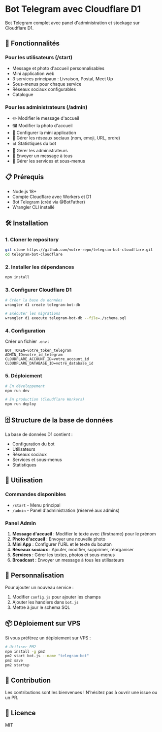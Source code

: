 # Bot Telegram avec Cloudflare D1

Bot Telegram complet avec panel d'administration et stockage sur Cloudflare D1.

## 🚀 Fonctionnalités

### Pour les utilisateurs (/start)
- Message et photo d'accueil personnalisables
- Mini application web
- 3 services principaux : Livraison, Postal, Meet Up
- Sous-menus pour chaque service
- Réseaux sociaux configurables
- Catalogue

### Pour les administrateurs (/admin)
- ✏️ Modifier le message d'accueil
- 🖼️ Modifier la photo d'accueil
- 📱 Configurer la mini application
- 🔗 Gérer les réseaux sociaux (nom, emoji, URL, ordre)
- 📊 Statistiques du bot
- 👥 Gérer les administrateurs
- 📢 Envoyer un message à tous
- 🚚 Gérer les services et sous-menus

## 📋 Prérequis

- Node.js 18+
- Compte Cloudflare avec Workers et D1
- Bot Telegram (créé via @BotFather)
- Wrangler CLI installé

## 🛠️ Installation

### 1. Cloner le repository
```bash
git clone https://github.com/votre-repo/telegram-bot-cloudflare.git
cd telegram-bot-cloudflare
```

### 2. Installer les dépendances
```bash
npm install
```

### 3. Configurer Cloudflare D1
```bash
# Créer la base de données
wrangler d1 create telegram-bot-db

# Exécuter les migrations
wrangler d1 execute telegram-bot-db --file=./schema.sql
```

### 4. Configuration
Créer un fichier `.env` :
```env
BOT_TOKEN=votre_token_telegram
ADMIN_ID=votre_id_telegram
CLOUDFLARE_ACCOUNT_ID=votre_account_id
CLOUDFLARE_DATABASE_ID=votre_database_id
```

### 5. Déploiement
```bash
# En développement
npm run dev

# En production (Cloudflare Workers)
npm run deploy
```

## 🗄️ Structure de la base de données

La base de données D1 contient :
- Configuration du bot
- Utilisateurs
- Réseaux sociaux
- Services et sous-menus
- Statistiques

## 📝 Utilisation

### Commandes disponibles
- `/start` - Menu principal
- `/admin` - Panel d'administration (réservé aux admins)

### Panel Admin
1. **Message d'accueil** : Modifier le texte avec {firstname} pour le prénom
2. **Photo d'accueil** : Envoyer une nouvelle photo
3. **Mini App** : Configurer l'URL et le texte du bouton
4. **Réseaux sociaux** : Ajouter, modifier, supprimer, réorganiser
5. **Services** : Gérer les textes, photos et sous-menus
6. **Broadcast** : Envoyer un message à tous les utilisateurs

## 🔧 Personnalisation

Pour ajouter un nouveau service :
1. Modifier `config.js` pour ajouter les champs
2. Ajouter les handlers dans `bot.js`
3. Mettre à jour le schema SQL

## 📦 Déploiement sur VPS

Si vous préférez un déploiement sur VPS :
```bash
# Utiliser PM2
npm install -g pm2
pm2 start bot.js --name "telegram-bot"
pm2 save
pm2 startup
```

## 🤝 Contribution

Les contributions sont les bienvenues ! N'hésitez pas à ouvrir une issue ou un PR.

## 📄 Licence

MIT